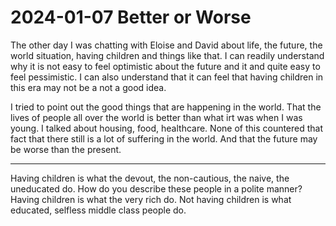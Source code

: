 # 2024-01-07 Better or Worse

The other day I was chatting with Eloise and David about life, the future, the world situation, having children and things like that. I can readily understand why it is not easy to feel optimistic about the future and it and quite easy to feel pessimistic. I can also understand that it can feel that having children in this era may not be a not a good idea.

I tried to point out the good things that are happening in the world. That the lives of people all over the world is better than what irt was when I was young. I talked about housing, food, healthcare. None of this countered that fact that there still is a lot of suffering in the world. And that the future may be worse than the present.



***

Having children is what the devout, the non-cautious, the naive, the uneducated do. How do you describe these people in a polite manner? Having children is what the very rich do. Not having children is what educated, selfless middle class people do.



